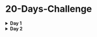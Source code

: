 # 20-Days-Challenge

<details><summary><b>Day 1</b></summary>
<p>

#### Count Digit

</p>
</details>

<details><summary><b>Day 2</b></summary>
<p>
# Recursion Overview

## What is Recursion?

Recursion is a phenomenon where a function calls itself until a specified condition is fulfilled.

## What is Stack Overflow in Recursion?

When recursion calls are executed, they’re stored in a recursion stack. If there is no base condition to terminate the recursion, it results in a stack overflow, exceeding the memory limit and causing the program to terminate with an error.

## Base Condition

A base condition is a condition in a recursive function that allows the function to terminate and not run infinitely. After encountering the base condition, the function returns control to its parent function.

## Recursive Tree

A recursive tree is a representation of recursion showing how functions are called and returned as a series of events.


## Summary

- **Recursion**: A function calling itself.
- **Base Condition**: A condition to stop the recursion.
- **Stack Overflow**: Occurs when there's no base condition, leading to infinite recursion and memory overflow.
- **Recursive Tree**: Visual representation of recursive calls.

## 1. Recursion

```cpp
int cnt = 0;
void recursion()
{
    // Base Case
    if (cnt == 5)
        return;
    cout << cnt << endl;
    cnt++;
    recursion();
}
/*
    Problem: Print numbers from 1 to N without the help of loops.
    Input: N = 10
    Output: 1 2 3 4 5 6 7 8 9 10
*/
int num = 1;
void printNum(int x)
{
    // Base Condition
    if (num == x + 1)
        return;
    cout << num << " ";
    num++;
    printNum(x);
}
```

- Time Complexity: O(1)
- Space Complexity: O(1)

## 2. Print N times using Recursion

```cpp
/*
Problem: Print your Name N times using recursion
Input: 5
Output: GFG GFG GFG GFG GFG
*/
int cnt = 0;
void printGfg(int N)
{
    // Code here
    if (cnt == N)
        return;
    cout << "GFG" << " ";
    cnt++;
    printGfg(N);
}

void printNames(int i, int n){
    if(i > n) return;
    cout << "Nur" << endl;
    printNames(i+1, n);
}
```

- Time Complexity: O(N)
- Space Complexity: O(N)

## 3. 1 to N using Recursion

```cpp
void func(int i, int x)
{
    if (i > x)
        return;
    cout << i << " ";
    func(i + 1, x);
}

// Backtracking
void funcTwo(int i, int x)
{
    if (i < 1)
        return;
    funcTwo(i - 1, x);
    cout << i << " ";
}
```

- Time Complexity: O(N)
- Space Complexity: O(N)

## 4. Problem: Print from N to 1 using Recursion

```cpp
/*
Print numbers from N to 1 (space separated) without the help of loops.
Input: N = 10
Output: 10 9 8 7 6 5 4 3 2 1

*/
void func(int n)
{
    if (n < 1)
        return;
    cout << n << " ";
    func(n - 1);
}

void funcTwo(int i, int n)
{
    if (i < 1)
        return;
    cout << i << " ";
    funcTwo(i - 1, n);
}

// Backtracking
void funcThree(int i, int n){
    if(i > n) return;
    funcThree(i+1, n);
    cout << i << " ";
}
```

- Time Complexity: O(N)
- Space Complexity: O(N)

## 5. Sum of First N Numbers

```cpp
/*
Intuition: We can use the formula for the sum of N numbers, i.e N(N+1)/2.
*/

void sumNumbers(int N)
{
    int sum = N * (N + 1) / 2;
    cout << "The sum of the first " << N << " numbers is: " << sum << endl;
}
Time Complexity: O(1)
Space Complexity: O(1)

void sumNumbers(int n)
{
    int sum = 0;
    for (int i = 0; i <= n; i++)
    {
        sum += i;
    }
    cout << sum << endl;
}

// 1. Parameterized way
void sumNumbers(int i, int sum)
{
    if (i < 1)
    {
        cout << sum << endl;
        return;
    }
    sumNumbers(i - 1, sum + i);
}

// 2. Functional way
int sumFormula(int n)
{
    if (n == 0)
    {
        return 0;
    }

    return n + sumFormula(n - 1);
}

/*
    Given an integer n, calculate the sum of series 1^3 + 2^3 + 3^3 + 4^3 + … till n-th term.
    Input: n=5
    Output: 225
    Explanation:  1^3 + 2^3 + 3^3 + 4^3 +5^3 = 225
*/
long long sumOfSeries(long long n) {
        // code here
        // long long sum = 0;
        // for(long long i=1; i<=n; i++){
        //     sum += pow(i *  i * i);
        // }
        long long sum = (n * (n+1)/2) * (n * (n+1)/2);
        return sum;
    }
```

## 6. Factorial of N Numbers

```cpp

// Recursive way
int factorial(int n)
{
    if (n == 0 || n == 1)
    {
        return 1;
    }

    return n * factorial(n - 1);
}
Time Complexity: O(n)
Space Complexity: O(n)

// Iterative Way
int factorialTwo(int n)
{
    int ans = 1;
    for (int i = 1; i <= n; i++)
    {
        ans *= i;
    }
    return ans;
}
Time Complexity: O(n)
Space Complexity: O(1)

/*
    Find all factorial numbers less than or equal to N
    A number N is called a factorial number if it is the factorial of a positive integer. For example, the first few factorial numbers are 1, 2, 6, 24, 120,
    Given a number N, the task is to return the list/vector of the factorial numbers smaller than or equal to N.

    Input: N = 3
    Output: 1 2
    Explanation: The first factorial number is 1 which is less than equal to N. The second number is 2 which is less than equal to N,but the third factorial number is 6 which is greater than N. So we print only 1 and 2.
*/
long long factorial(int x){
        if (x==0)
            return 1;
        return x*factorial(x-1);
    }

    vector<long long> factorialNumbers(long long N)
    {
        vector<long long> ans;
        for(int i=1; i<=N; i++){
            if(factorial(i) <= N){
                ans.push_back(factorial(i));
            }else{
                break;
            }
        }
        return ans;
    }
Expected Time Complexity: O(K), Where K is the number of factorial numbers.
Expected Auxiliary Space: O(1)
```

## 7. Reverse on Array

```cpp
//Function to print array
void printArray(int arr[], int n)
{
    for (int i = 0; i < n; i++)
    {
        cout << arr[i] << " ";
    }
}

// Solution 1: Using an extra array.
void reverseArray(int arr[], int n)
{
    int ans[n];
    for (int i = n - 1; i >= 0; i--)
    {
        ans[n - i - 1] = arr[i];
    }

    printArray(ans, n);
}
// Time Complexity: O(n), single-pass for reversing array.
// Space Complexity: O(n), for the extra array used.

// Solution 2: Space-optimized iterative method
void reverseArray(int arr[], int n)
{
    int p1 = 0, p2 = n - 1;
    while (p1 < p2)
    {
        swap(arr[p1], arr[p2]);
        p1++;
        p2--;
    }
    printArray(arr, n);
}
Time Complexity: O(n), single-pass involved.
Space Complexity: O(1)

// Solution 3: Recursive method
void reverseArray(int arr[], int start, int end)
{
    if (start < end)
    {
        swap(arr[start], arr[end]);
        reverseArray(arr, start + 1, end - 1);
    }
}
// Time Complexity: O(n)
// Space Complexity: O(1)

// Solution 4: Using library function (New Approach)
// Reverse array using library function
void reverseArray(int arr[], int n)
{
    // Reversing elements from index 0 to n-1
    reverse(arr, arr + n);
}
Time Complexity: O(n)
Space Complexity: O(1)
```

## 8. Palindrome Check String

### Problem: A phrase is a palindrome if, after converting all uppercase letters into lowercase letters and removing all non-alphanumeric characters, it reads the same forward and backward. Alphanumeric characters include letters and numbers.

### Given a string s, return true if it is a palindrome, or false otherwise.

```cpp

bool isPalindrome(string s)
{
    int left = 0, right = s.length() - 1;
    while (left < right)
    {
        if (!isalnum(s[left]))
            left++;
        else if (!isalnum(s[right]))
            right--;
        else if (tolower(s[left]) != tolower(s[right]))
            return false;
        else
        {
            left++;
            right--;
        }
    }
    return true;
}
Time Complexity:  O(N)
Space Complexity: O(1)

// Recursive Approach:
bool palindrome(int i, string &s)
{

    // Base Condition
    // If i exceeds half of the string means all the elements
    // are compared, we return true.
    if (i >= s.length() / 2)
        return true;

    // If the start is not equal to the end, not the palindrome.
    if (s[i] != s[s.length() - i - 1])
        return false;

    // If both characters are the same, increment i and check start+1 and end-1.
    return palindrome(i + 1, s);
}
Time Complexity: O(N) { Precisely, O(N/2) as we compare the elements N/2 times and swap them}.
Space Complexity: O(1) { The elements of the given array are swapped in place so no extra space is required}.

// Beats 100.00% of users with C++

class Solution {
public:
    bool isPalindrome(string s) {
        // Preprocess the string
        string cleanedString = preprocessString(s);
        // Start the recursive check
        return isPalindromeHelper(0, cleanedString);
    }

private:
    string preprocessString(const string& s) {
        string result;
        for (char c : s) {
            if (isalnum(c)) {
                result += tolower(c);
            }
        }
        return result;
    }

    bool isPalindromeHelper(int i, const string& s) {
        // Base condition: If i exceeds half of the string length, return true
        if (i >= s.length() / 2)
            return true;

        // If the characters at index i and its corresponding index from the end
        // are not equal, return false
        if (s[i] != s[s.length() - i - 1])
            return false;

        // Recursive call with the next index
        return isPalindromeHelper(i + 1, s);
    }
};

```

## 9. Fibonacci Number
### Problem: The Fibonacci numbers, commonly denoted F(n) form a sequence, called the Fibonacci sequence, such that each number is the sum of the two preceding ones, starting from 0 and 1. That is,

- F(0) = 0, F(1) = 1
- F(n) = F(n - 1) + F(n - 2), for n > 1.
- Given n, calculate F(n).

Input: n = 2

Output: 1

Explanation: F(2) = F(1) + F(0) = 1 + 0 = 1.

```cpp

int fibonacci(int N)
{
    // Base Condition.
    if (N <= 1)
    {
        return N;
    }

    // Problem broken down into 2 functional calls
    // and their results combined and returned.
    int last = fibonacci(N - 1);
    int slast = fibonacci(N - 2);

    return last + slast;
    return fibonacci(N - 1) + fibonacci(N - 2);
}
// Time Complexity: O(2^N) { This problem involves two function calls for each iteration which further expands to 4 function calls and so on which makes worst-case time complexity to be exponential in nature }.

// Space Complexity: O(N) { At maximum there could be N function calls waiting in the recursion stack since we need to calculate the Nth Fibonacci number for which we also need to calculate (N-1) Fibonacci numbers before it }.
```


</p>
</details>

